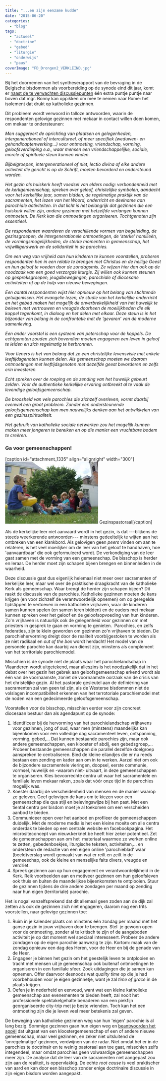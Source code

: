 ```yaml
---
title: "...en zijn eenzame kudde"
date: "2015-06-20"
categories: 
  - "blog"
tags: 
  - "actueel"
  - "doctrine"
  - "gebed"
  - "liturgie"
  - "onderwijs"
  - "paus"
coverImage: "FD_Drongen2_VERKLEIND.jpg"
---
```


Bij het doornemen van het syntheserapport van de bevraging in de Belgische bisdommen als voorbereiding op de synode eind dit jaar, komt er [naast de te verwachten discussiepunten](/blog/de-synodevader/ "De synodevader") één extra puntje puntje naar boven dat mgr. Bonny kan oppikken om mee te nemen naar Rome: het isolement dat drukt op katholieke gezinnen.

Dit probleem wordt verwoord in talloze antwoorden, waarin de respondenten gelovige gezinnen met mekaar in contact willen doen komen, om mekaar te ondersteunen:

_Men suggereert de oprichting van plaatsen en gelegenheden, intergenerationeel of intercultureel, of meer specifiek (weduwen- en gehandicaptenwerking…) voor ontmoeting, vriendschap, vorming, geloofsverdieping e.a., waar mensen een vriendschappelijke, sociale, morele of spirituele steun kunnen vinden._

_Bijbelgroepen, intergenerationeel of niet, lectio divina of elke andere activiteit die gericht is op de Schrift, moeten bevorderd en ondersteund worden._

_Het gezin als huiskerk heeft voedsel van elders nodig: verbondenheid met de kerkgemeenschap, spreken over geloof, christelijke symbolen, aandacht voor het kerkelijke jaar, samen bidden, de regelmatige praktijk van de sacramenten, het lezen van het Woord, onderricht en deelname aan parochiale activiteiten. In dat licht is het belangrijk dat gezinnen die een huiskerk willen zijn, andere gezinnen met hetzelfde verlangen kunnen ontmoeten. De Kerk kan die ontmoetingen organiseren. Tochtgenoten zijn essentieel._

_De respondenten waarderen de verschillende vormen van begeleiding, de gezinsgroepen, de intergenerationele ontmoetingen, de ‘sterke’ homilieën, de vormingsmogelijkheden, de sterke momenten in gemeenschap, het vrijwilligerswerk en de solidariteit in de parochies._

_Om een weg van vrijheid aan hun kinderen te kunnen voorstellen, proberen respondenten hen in een relatie te brengen met Christus en de heilige Geest en hun geloof te voeden door de zondagsmis. Ze wijzen hier dan ook op de noodzaak van een goed verzorgde liturgie. Zij willen ook kunnen steunen op gespreksgroepen, jeugdbewegingen, parochiale of diocesane activiteiten of op de hulp van nieuwe bewegingen._ 

_Een aantal respondenten wijst hier opnieuw op het belang van stichtende getuigenissen. Het evangelie lezen, de studie van het kerkelijke onderricht en het gebed maken het mogelijk de onverbrekelijkheid van het huwelijk te beleven met vertrouwen en vreugde doorheen de moeilijkheden die elk koppel tegenkomt, in dialoog en het delen met elkaar. Deze steun is in het bijzonder van belang in de confrontatie met de ‘gevaren’ van de moderne samenleving._

_Een ander voorstel is een systeem van peterschap voor de koppels. De echtgenoten zouden zich bovendien moeten engageren een leven in geloof te leiden en zich regelmatig te herbronnen._

_Voor tieners is het van belang dat ze een christelijke levensvisie met enkele leeftijdsgenoten kunnen delen. Als gemeenschap moeten we daarom ontmoetingen met leeftijdsgenoten met dezelfde geest bevorderen en zelfs erin investeren._

_Echt spreken over de roeping en de zending van het huwelijk gebeurt zelden. Voor de authentieke kerkelijke ervaring ontbreekt al te vaak de levendige geloofsgemeenschap._

_De broosheid van vele parochies die zichzelf overleven, vormt daarbij evenwel een groot probleem. Zonder een ondersteunende geloofsgemeenschap kan men nauwelijks denken aan het ontwikkelen van een gezinsspiritualiteit._

_Het gebruik van katholieke sociale netwerken zou het mogelijk kunnen maken meer jongeren te bereiken en op die manier een vruchtbare bodem te creëren._

### Ga voor gemeenschappen!

\[caption id="attachment\_1335" align="alignright" width="300"\][![Gezinspastoraal](images/FD_Drongen2_VERKLEIND-300x200.jpg)](http://www.gezinspastoraal.be/337/) Gezinspastoraal\[/caption\]

Als de kerkelijke leer niet aanvaard wordt in het gezin, is dat ---blijkens de steeds weerkerende antwoorden--- minstens gedeeltelijk te wijten aan het ontbreken van een klankbord. Als gelovigen geen _peers_ vinden om aan te relateren, is het veel moeilijker om de leer van het geloof te handhaven, hoe 'aanvaardbaar' die ook geformuleerd wordt. De verkondiging van de leer gaat samen met de vorming van een gemeenschap. De bisschop is herder en leraar. De herder moet zijn schapen bijeen brengen en binnenleiden in de waarheid.

Deze discussie gaat dus eigenlijk helemaal niet meer over sacramenten of kerkelijke leer, maar wel over de praktische draagkracht van de katholieke Kerk als gemeenschap. Waar brengt de herder zijn schapen bijeen? Dit raakt de discussie van de parochies. Katholieke gezinnen moeten de kans krijgen (en voor zichzelf de verantwoordelijk opnemen) om op geregelde tijdstippen te vertoeven in een katholieke vrijhaven, waar de kinderen samen kunnen spelen (en samen leren bidden) en de ouders met mekaar kunnen spreken over het geloof en de geloofsopvoeding van hun kinderen. Zo'n vrijhaven is natuurlijk ook de gelegenheid voor gezinnen om met priesters in gesprek te gaan en vorming te genieten.  Parochies, en zelfs federaties, zijn te klein geworden om gezinnen zo'n vrijhaven te bieden. De parochiehervorming dreigt door de realiteit voorbijgestoken te worden als ze niet radikaal en _out of the box_ wordt herdacht! Het model van de personele parochie kan daarbij van dienst zijn, minstens als complement van het territoriale parochiemodel.

Misschien is de synode niet de plaats waar het parochielandschap in Vlaanderen wordt uitgetekend, maar alleszins is het noodzakelijk dat in het debat over het gezin het gebrek aan geloofsgemeenschap erkend wordt als één van de voornaamste, zoniet dé voornaamste oorzaak van de crisis van het christelijke gezin. Al het pastorale gesleutel aan de definiëring van sacramenten zal van geen tel zijn, als de Westerse bisdommen niet de volslagen incompatibiliteit erkennen van het terrotoriale parochiemodel met de noden van een gedecimeerde geloofsgemeenschap.

Voorstellen voor de bisschop, misschien eerder voor zijn concreet diocesaan bestuur dan als agendapunt op de synode:

1. Identificeer bij de hervorming van het parochielandschap vrijhavens voor gezinnen, jong of oud, waar men (minstens) maandelijks kan bijeenkomen voor een volledige dag sacramenteel leven, ontspanning, vorming, gebed,... Dat kunnen bestaande parochies zijn, maar ook andere gemeenschappen, een klooster of abdij, een gebedsgroep,... Probeer bestaande gemeenschappen die parallel dezelfde doelgroep aanspreken te centraliseren. Bied de kleine eilandjes die er nu reeds bestaan een zending en kader aan om in te werken. Aarzel niet om ook de bijzondere sacramentele vieringen, doopsel, eerste communie, vormsel, huwelijk en -waarom niet- uitvaart, in deze gemeenschappen te organiseren. Kies bevoorrechte centra uit waar het sacramentele en familiale leven mekaar raken, zoals dat vóór onze tijd in de parochies mogelijk was.
2. Koester daarbij de verscheidenheid van mensen en de manier waarop ze geloven. Geef gelovigen de kans om te kiezen voor een gemeenschap die qua stijl en belevingswijze bij hen past. Met een tiental centra per bisdom moet je al toekomen om een verscheiden aanbod te bieden.
3. Communiceer open over het aanbod en profileer de gemeenschappen duidelijk. Met de moderne media is het een kleine moeite om alle centra onderdak te bieden op een centrale website en facebookpagina. Het micrositeconcept van nieuw.kerknet.be heeft hier zeker potentieel. Zet de gemeenschappen aan om het  materiaal waarmee ze werken online te zetten, gebedenboekjes, liturgische teksten, activiteiten,... en ondersteun de redactie van een eigen online 'parochieblad' waar (beeld)verslag wordt gemaakt van wat er reilt en zeilt in de gemeeschap, ook de kleine en menselijke faits divers, vreugde en verdriet.
4. Spreek gezinnen aan op hun engagement en verantwoordelijkheid in de Kerk. Reik voorbeelden aan en motiveer gezinnen om hun geloofsleven ook thuis en buiten de maandelijkse bijeenkomsten te ontplooien. Stuur de gezinnen tijdens de drie andere zondagen per maand op zending naar hun eigen (territoriale) parochie.

Het is nogal vanzelfsprekend dat dit allemaal geen zoden aan de dijk zal zetten als ook de gezinnen zich niet engageren, daarom nog een trits voorstellen, naar gelovige gezinnen toe:

1. Ruim in je kalender plaats om minstens één zondag per maand met het ganse gezin in jouw vrijhaven door te brengen. Stel  je gewoon open voor de ontmoeting, zonder al te kritisch te zijn of de aangeboden activiteit je op dat moment wel speciaal interesseert. Probeer de andere zondagen op de eigen parochie aanwezig te zijn. Kortom: maak van de zondag opnieuw een dag des Heren, voor de Heer en bij de genade van de Heer.
2. Engageer je binnen het gezin om het geestelijk leven te ontplooien en tracht met mensen uit je gemeenschap ook buitenaf ontmoetingen te organiseren in een familiale sfeer. Zoek uitdagingen die je samen kan opnemen. Offer daarvoor desnoods wat _quality time_ op die je had voorbehouden voor je eigen gezinnetje, want je zal _time of grace_ in de plaats krijgen.
3. Oefen je in nederheid en eenvoud, want wat een kleine katholieke gemeenschap aan evenementen te bieden heeft, zal nooit het professionele spektakelgehalte benaderen van een piekfijn georganiseerde city-trip met je beste vrienden. Toch kan het een ontmoeting zijn die je leven veel meer betekenis zal geven.

De beweging van katholieke gezinnen wég van hun 'eigen' parochie is al lang bezig. Sommige gezinnen gaan hun eigen weg en [beantwoorden het appèl](http://www.gezinspastoraal.be/337/ "Gezinspastoraal") dat uitgaat van een kloostergemeenschap of een of andere nieuwe gemeenschap, maar veel gezinnen, en zeker niet uitsluitend de 'onregelmatige' gezinnen, verdwijnen van de radar. Niet omdat het er in de parochies te doctrinair en te weinig pastoraal aan toe gaat, misschien zelfs integendeel, maar omdat parochies geen volwaardige gemeenschappen meer zijn. De analyse dat de leer van de sacramenten niet aangepast zou zijn aan de realiteit, is oppervlakkig. De echte _root cause_ is veel praktischer van aard en kan door een bisschop zonder enige doctrinaire discussie in zijn eigen bisdom worden aangepakt.
